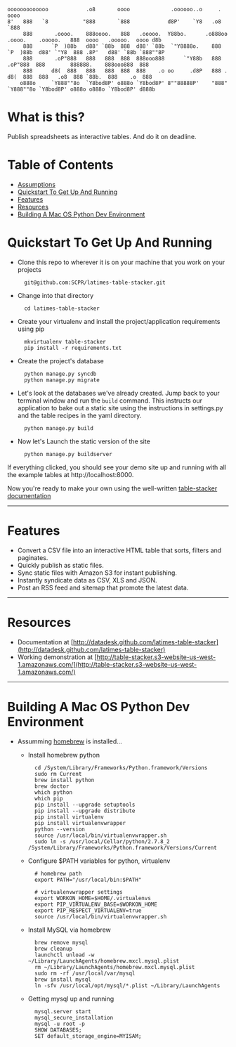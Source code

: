 <pre><code>ooooooooooooo            .o8       oooo             .oooooo..o     .                       oooo
8'   888   `8           "888       `888            d8P'    `Y8   .o8                       `888
     888       .oooo.    888oooo.   888   .ooooo.  Y88bo.      .o888oo  .oooo.    .ooooo.   888  oooo   .ooooo.  oooo d8b
     888      `P  )88b   d88' `88b  888  d88' `88b  `"Y8888o.    888   `P  )88b  d88' `"Y8  888 .8P'   d88' `88b `888""8P
     888       .oP"888   888   888  888  888ooo888      `"Y88b   888    .oP"888  888        888888.    888ooo888  888
     888      d8(  888   888   888  888  888    .o oo     .d8P   888 . d8(  888  888   .o8  888 `88b.  888    .o  888
    o888o     `Y888""8o  `Y8bod8P' o888o `Y8bod8P' 8""88888P'    "888" `Y888""8o `Y8bod8P' o888o o888o `Y8bod8P' d888b    </code></pre>


What is this?
=============

Publish spreadsheets as interactive tables. And do it on deadline.


Table of Contents
=================

* [Assumptions](#assumptions)
* [Quickstart To Get Up And Running](#quickstart-to-get-up-and-running)
* [Features](#features)
* [Resources](#resources)
* [Building A Mac OS Python Dev Environment](#building-a-mac-os-python-dev-environment)


Quickstart To Get Up And Running
================================

* Clone this repo to wherever it is on your machine that you work on your projects

        git@github.com:SCPR/latimes-table-stacker.git

* Change into that directory

        cd latimes-table-stacker

* Create your virtualenv and install the project/application requirements using pip

        mkvirtualenv table-stacker
        pip install -r requirements.txt

* Create the project's database

        python manage.py syncdb
        python manage.py migrate

* Let's look at the databases we've already created. Jump back to your terminal window and run the ```build``` command. This instructs our application to bake out a static site using the instructions in settings.py and the table recipes in the yaml directory.

        python manage.py build

* Now let's Launch the static version of the site

        python manage.py buildserver

If everything clicked, you should see your demo site up and running with all the example tables at http://localhost:8000.


Now you're ready to make your own using the well-written [table-stacker documentation](http://datadesk.github.com/latimes-table-stacker)

----

Features
========

* Convert a CSV file into an interactive HTML table that sorts, filters and paginates.
* Quickly publish as static files.
* Sync static files with Amazon S3 for instant publishing.
* Instantly syndicate data as CSV, XLS and JSON.
* Post an RSS feed and sitemap that promote the latest data.

----

Resources
=========

* Documentation at [http://datadesk.github.com/latimes-table-stacker](http://datadesk.github.com/latimes-table-stacker)
* Working demonstration at [http://table-stacker.s3-website-us-west-1.amazonaws.com/](http://table-stacker.s3-website-us-west-1.amazonaws.com/)

----

Building A Mac OS Python Dev Environment
========================================

* Assumming [homebrew](https://brew.sh/) is installed...

    * Install homebrew python

            cd /System/Library/Frameworks/Python.framework/Versions
            sudo rm Current
            brew install python
            brew doctor
            which python
            which pip
            pip install --upgrade setuptools
            pip install --upgrade distribute
            pip install virtualenv
            pip install virtualenvwrapper
            python --version
            source /usr/local/bin/virtualenvwrapper.sh
            sudo ln -s /usr/local/Cellar/python/2.7.8_2 /System/Library/Frameworks/Python.framework/Versions/Current

    * Configure $PATH variables for python, virtualenv

            # homebrew path
            export PATH="/usr/local/bin:$PATH"

            # virtualenvwrapper settings
            export WORKON_HOME=$HOME/.virtualenvs
            export PIP_VIRTUALENV_BASE=$WORKON_HOME
            export PIP_RESPECT_VIRTUALENV=true
            source /usr/local/bin/virtualenvwrapper.sh

    * Install MySQL via homebrew

            brew remove mysql
            brew cleanup
            launchctl unload -w ~/Library/LaunchAgents/homebrew.mxcl.mysql.plist
            rm ~/Library/LaunchAgents/homebrew.mxcl.mysql.plist
            sudo rm -rf /usr/local/var/mysql
            brew install mysql
            ln -sfv /usr/local/opt/mysql/*.plist ~/Library/LaunchAgents

    * Getting mysql up and running

            mysql.server start
            mysql_secure_installation
            mysql -u root -p
            SHOW DATABASES;
            SET default_storage_engine=MYISAM;
